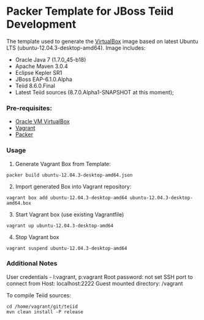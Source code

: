Packer Template for JBoss Teiid Development
===========================================

The template used to generate the [VirtualBox](http://virtualbox.org) image based on latest Ubuntu LTS (ubuntu-12.04.3-desktop-amd64).
Image includes:
* Oracle Java 7 (1.7.0_45-b18)
* Apache Maven 3.0.4
* Eclipse Kepler SR1
* JBoss EAP-6.1.0.Alpha
* Teiid 8.6.0.Final
* Latest Teiid sources (8.7.0.Alpha1-SNAPSHOT at this moment);

### Pre-requisites:
* [Oracle VM VirtualBox](http://www.virtualbox.org)
* [Vagrant](http://www.vagrantup.com)
* [Packer](http://www.packer.io)

### Usage

1. Generate Vagrant Box from Template:

```
packer build ubuntu-12.04.3-desktop-amd64.json 
```

2. Import generated Box into Vagrant repository:

```
vagrant box add ubuntu-12.04.3-desktop-amd64 ubuntu-12.04.3-desktop-amd64.box 
```

3. Start Vagrant box (use existing Vagrantfile)

```
vagrant up ubuntu-12.04.3-desktop-amd64

```

4. Stop Vagrant box

```
vagrant suspend ubuntu-12.04.3-desktop-amd64

```

### Additional Notes

User credentials - l:vagrant, p:vagrant
Root password: not set
SSH port to connect from Host: localhost:2222
Guest mounted directory: /vagrant

To compile Teiid sources: 

```
cd /home/vagrant/git/teiid
mvn clean install -P release
```
